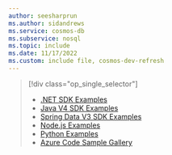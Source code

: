 ```yaml
---
author: seesharprun
ms.author: sidandrews
ms.service: cosmos-db
ms.subservice: nosql
ms.topic: include
ms.date: 11/17/2022
ms.custom: include file, cosmos-dev-refresh
---
```


> [!div class="op_single_selector"]
>
> - [.NET SDK Examples](../samples-dotnet.md)
> - [Java V4 SDK Examples](../samples-java.md)
> - [Spring Data V3 SDK Examples](../samples-java-spring-data.md)
> - [Node.js Examples](../samples-nodejs.md)
> - [Python Examples](../samples-python.md)
> - [Azure Code Sample Gallery](https://azure.microsoft.com/resources/samples/?sort=0&service=cosmos-db)
>
